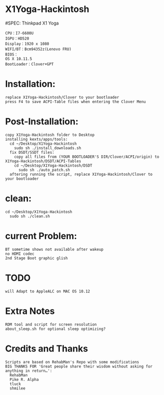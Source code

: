 # X1Yoga-Hackintosh

#SPEC:
  Thinkpad X1 Yoga
  
	CPU：I7-6600U
	IGPU：HD520
	Display：1920 x 1080
	WIFI/BT：Bcm94352z(Lenovo FRU)
	BIOS：
	OS X 10.11.5
	BootLoader：Clover+GPT

# Installation:

    replace X1Yoga-Hackintosh/Clover to your bootloader
    press F4 to save ACPI-Table files when entering the Clover Menu
  
# Post-Installation:

    copy X1Yoga-Hackintosh folder to Desktop
    installing kexts/apps/tools:
      cd ~/Desktop/X1Yoga-Hackintosh
	    sudo sh ./install_downloads.sh
	  fix DSDT/SSDT files:
	    copy all files from (YOUR BOOTLOADER'S DIR/Clover/ACPI/origin) to X1Yoga-Hackintosh/DSDT/ACPI-Tables
	    cd ~/Desktop/X1Yoga-Hackintosh/DSDT
		  sudo sh ./auto_patch.sh
	  aftering running the script, replace X1Yoga-Hackintosh/Clover to your bootloader
	
# clean:

    cd ~/Desktop/X1Yoga-Hackintosh
	  sudo sh ./clean.sh
	
# current Problem:

    BT sometime shows not available after wakeup
    no HDMI codec
    2nd Stage Boot graphic glish

# TODO

    will Adapt to AppleALC on MAC OS 10.12

# Extra Notes
	RDM tool and script for screen resolution
	about_sleep.sh for optional sleep optimizing?
    
# Credits and Thanks
    Scripts are based on RehabMan's Repo with some modifications
    BIG THANKS FOR 'Great people share their wisdom without asking for anything in return…':
      RehabMan
      Pike R. Alpha
      tluck
      shmilee

    
